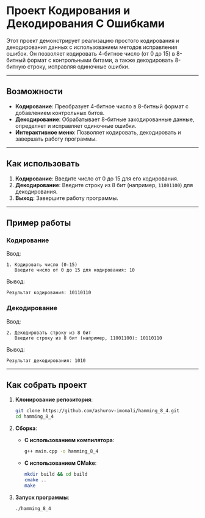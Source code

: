 # Проект Кодирования и Декодирования С Ошибками

Этот проект демонстрирует реализацию простого кодирования и декодирования данных с использованием методов исправления ошибок. Он позволяет кодировать 4-битное число (от 0 до 15) в 8-битный формат с контрольными битами, а также декодировать 8-битную строку, исправляя одиночные ошибки.

---

## Возможности

- **Кодирование**: Преобразует 4-битное число в 8-битный формат с добавлением контрольных битов.
- **Декодирование**: Обрабатывает 8-битные закодированные данные, определяет и исправляет одиночные ошибки.
- **Интерактивное меню**: Позволяет кодировать, декодировать и завершать работу программы.

---

## Как использовать

1. **Кодирование**: Введите число от 0 до 15 для его кодирования.
2. **Декодирование**: Введите строку из 8 бит (например, `11001100`) для декодирования.
3. **Выход**: Завершите работу программы.

---

## Пример работы

### Кодирование
Ввод:
```
1. Кодировать число (0-15)
   Введите число от 0 до 15 для кодирования: 10
```

Вывод:
```
Результат кодирования: 10110110
```

### Декодирование
Ввод:
```
2. Декодировать строку из 8 бит
   Введите строку из 8 бит (например, 11001100): 10110110
```

Вывод:
```
Результат декодирования: 1010
```


--- 

## Как собрать проект

1. **Клонирование репозитория**:
   ```bash
   git clone https://github.com/ashurov-imomali/hamming_8_4.git
   cd hamming_8_4
   ```

2. **Сборка**:
    - **С использованием компилятора**:
      ```bash
      g++ main.cpp -o hamming_8_4
      ```
    - **С использованием CMake**:
      ```bash
      mkdir build && cd build
      cmake ..
      make
      ```

3. **Запуск программы**:
   ```bash
   ./hamming_8_4
